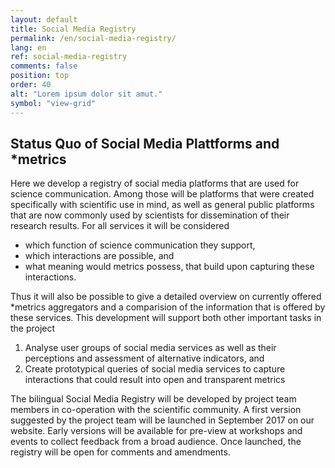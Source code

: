 ```yaml
---
layout: default
title: Social Media Registry
permalink: /en/social-media-registry/
lang: en
ref: social-media-registry
comments: false
position: top
order: 40
alt: "Lorem ipsum dolor sit amut."
symbol: "view-grid"
---
```

## Status Quo of Social Media Plattforms and \*metrics

Here we develop a registry of social media platforms that are used for science communication. Among those will be platforms that were created specifically with scientific use in mind, as well as general public platforms that are now commonly used by scientists for dissemination of their research results. For all services it will be considered

  * which function of science communication they support,
  * which interactions are possible, and
  * what meaning would metrics possess, that build upon capturing these interactions.

Thus it will also be possible to give a detailed overview on currently offered \*metrics aggregators and a comparision of the information that is offered by these services.
This development will support both other important tasks in the project
  1. Analyse user groups of social media services as well as their perceptions and assessment of alternative indicators, and
  2. Create prototypical queries of social media services to capture interactions that could result into open and transparent metrics

The bilingual Social Media Registry will be developed by project team members in co-operation with the scientific community. A first version suggested by the project team will be launched in September 2017 on our website. Early versions will be available for pre-view at workshops and events to collect feedback from a broad audience. Once launched, the registry will be open for comments and amendments.



<!-- {% include registry_table.html %} -->
